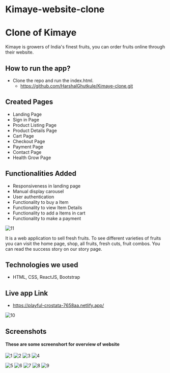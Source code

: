 # Kimaye-website-clone
# Clone of Kimaye

Kimaye is growers of India's finest fruits, you can order fruits online through their website.



## How to run the app?
- Clone the repo and run the index.html.
    - https://github.com/HarshalGhutkule/Kimaye-clone.git

## Created Pages

- Landing Page
- Sign in Page
- Product Listing Page
- Product Details Page
- Cart Page
- Checkout Page
- Payment Page
- Contact Page
- Health Grow Page
## Functionalities Added

- Responsiveness in landing page
- Manual display carousel
- User authentication
- Functionality to buy a Item
- Functionality to view Item Details
- Functionality to add a Items in cart
- Functionality to make a payment



![11](https://user-images.githubusercontent.com/83025741/172038953-91773d8f-1626-4106-b366-c9c82f5259bf.PNG)







It is a web application to sell fresh fruits. To see different varieties of fruits you can
visit the home page, shop, all fruits, fresh cuts, fruit combos. You can read the
success story on our story page.

## Technologies we used
<!-- <hr> -->
- HTML, CSS, ReactJS, Bootstrap

## Live app Link
- https://playful-crostata-7658aa.netlify.app/


![10](https://user-images.githubusercontent.com/83025741/172038862-91ea27b5-3c85-4b63-81c1-0445634ffc47.PNG)



  ## Screenshots
  #### These are some screenshort for overview of website
![1](https://user-images.githubusercontent.com/83025741/172038763-650f2e0d-98c1-4694-9fd3-18f10a8b3a87.PNG)
![2](https://user-images.githubusercontent.com/83025741/172038787-347c5286-d156-430d-9a1f-2cb5723941e6.PNG)
![3](https://user-images.githubusercontent.com/83025741/172038797-545c34f8-c3e6-43cf-80e5-43b4a4c75533.PNG)
![4](https://user-images.githubusercontent.com/83025741/172038799-7bfff07f-72f6-4e84-96c6-3eac8a7f8b8f.PNG)

![5](https://user-images.githubusercontent.com/83025741/172038812-f59fdd9a-72fd-4215-845c-24096f173d5d.PNG)
![6](https://user-images.githubusercontent.com/83025741/172038830-cbc40dfa-a14a-4aa0-bef3-c3a3734958b1.PNG)
![7](https://user-images.githubusercontent.com/83025741/172038852-5cfeaa1b-57da-4929-b104-82b05bbc242f.PNG)
![8](https://user-images.githubusercontent.com/83025741/172038859-c593bcb7-74fe-4a6a-b5b0-ffcaf09ce191.PNG)
![9](https://user-images.githubusercontent.com/83025741/172038860-b6883f58-2d04-489c-9c79-8075fe8e4ca0.PNG)

